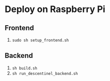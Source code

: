 # Deploy on Raspberry Pi

## Frontend

1. `sudo sh setup_frontend.sh`

## Backend

1. `sh build.sh`
1. `sh run_descentinel_backend.sh`
